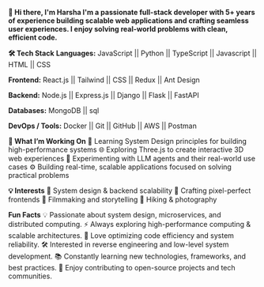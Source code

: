**👋 Hi there, I'm Harsha
I'm a passionate full-stack developer with 5+ years of experience building scalable web applications and crafting seamless user experiences. I enjoy solving real-world problems with clean, efficient code.**

**🛠 Tech Stack**
**Languages:**
JavaScript || Python || TypeScript || Javascript || HTML || CSS 

**Frontend:**
React.js || Tailwind || CSS || Redux || Ant Design

**Backend:**
Node.js || Express.js || Django || Flask || FastAPI

**Databases:**
MongoDB || sql

**DevOps / Tools:**
Docker || Git || GitHub || AWS || Postman 

**🚀 What I’m Working On**
🔧 Learning System Design principles for building high-performance systems
🌐 Exploring Three.js to create interactive 3D web experiences
🧠 Experimenting with LLM agents and their real-world use cases
⚙️ Building real-time, scalable applications focused on solving practical problems

**💡 Interests**
🧠 System design & backend scalability
🎨 Crafting pixel-perfect frontends
🎥 Filmmaking and storytelling
🥾 Hiking & photography

**Fun Facts**
💡 Passionate about system design, microservices, and distributed computing.
⚡ Always exploring high-performance computing & scalable architectures.
🚀 Love optimizing code efficiency and system reliability.
🛠 Interested in reverse engineering and low-level system development.
📚 Constantly learning new technologies, frameworks, and best practices.
🎯 Enjoy contributing to open-source projects and tech communities.
